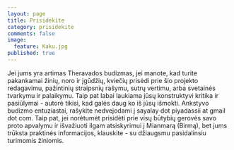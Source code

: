 ```yaml
---
layout: page
title: Prisidėkite
category: prisidekite
comments: false
image:
  feature: Kaku.jpg
published: true
---
```


Jei jums yra artimas Theravados budizmas, jei manote, kad turite pakankamai žinių, noro ir įgūdžių, kviečių prisėdi prie šio projekto redagavimu, pažintinių straipsnių rašymu, sutrų vertimu, arba svetainės tvarkymu ir palaikymu. Taip pat labai laukiama jūsų konstruktyvi kritika ir pasiūlymai - autorė tikisi, kad galės daug ko iš jūsų išmokti. Ankstyvo budizmo entuziastai, rašykite nedvejodami į sayalay dot piyadassii at gmail dot com.
Taip pat, jei norėtumėt prisidėti prie visų būtybių gerovės savo proto apvalymu ir išvažiuoti ilgam atsiskyrimui į Mianmarą (Birmą), bet jums trūksta praktinės informacijos, klauskite - su džiaugsmu pasidalinsiu turimomis žiniomis.
